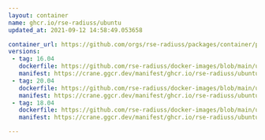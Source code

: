 ```yaml
---
layout: container
name: ghcr.io/rse-radiuss/ubuntu
updated_at: 2021-09-12 14:58:49.053658

container_url: https://github.com/orgs/rse-radiuss/packages/container/package/ubuntu
versions:
 - tag: 16.04
   dockerfile: https://github.com/rse-radiuss/docker-images/blob/main/ubuntu/16.04/Dockerfile
   manifest: https://crane.ggcr.dev/manifest/ghcr.io/rse-radiuss/ubuntu:16.04
 - tag: 20.04
   dockerfile: https://github.com/rse-radiuss/docker-images/blob/main/ubuntu/20.04/Dockerfile
   manifest: https://crane.ggcr.dev/manifest/ghcr.io/rse-radiuss/ubuntu:20.04
 - tag: 18.04
   dockerfile: https://github.com/rse-radiuss/docker-images/blob/main/ubuntu/18.04/Dockerfile
   manifest: https://crane.ggcr.dev/manifest/ghcr.io/rse-radiuss/ubuntu:18.04

---
```

